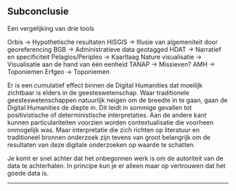 ## Subconclusie


Een vergelijking van drie tools

Orbis -\> Hypothetische resultaten
HISGIS -\> Illusie van algemeniteit door georeferencing
BGB -\> Administratieve data geotagged
HDAT -\> Narratief en specificiteit
Pelagios/Peripleo -\> Kaartlaag
Nature visualisatie -\> Visualisatie aan de hand van één eenheid
TANAP -\> Missieven? 
AMH -\> Toponiemen
Erfgeo -\> Toponiemen

Er is een cumulatief effect binnen de Digital Humanities dat moeilijk zichtbaar is elders in de geesteswetenschap. Waar traditionele geesteswetenschappen natuurlijk neigen om de breedte in te gaan, gaan de Digital Humanities de diepte in. Dit leidt in sommige gevallen tot positivistische of deterministische interpretaties. Aan de andere kant kunnen particulariteiten voorzien worden contextualisatie die voorheen onmogelijk was. Maar interpretatie die zich richten op literatuur en traditioneel bronnen onderzoek zijn tevens van groot belangrijk om de resultaten van deze digitale onderzoeken op waarde te schatten.

Je komt er snel achter dat het onbegonnen werk is om de autoriteit van de data te achterhalen. In principe kun je er alleen maar op vertrouwen dat het goede data is.

---- 